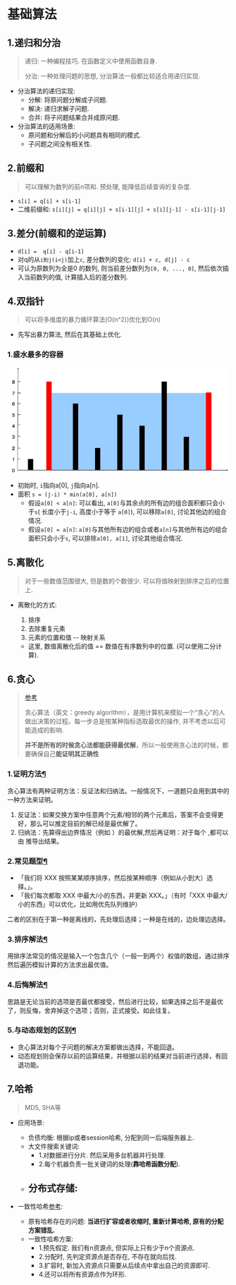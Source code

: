 # 基础算法

## 1.递归和分治

> 递归: 一种编程技巧. 在函数定义中使用函数自身. 
>
> 分治: 一种处理问题的思想, 分治算法一般都比较适合用递归实现.

- 分治算法的递归实现:
    - 分解: 将原问题分解成子问题.
    - 解决: 递归求解子问题.
    - 合并: 将子问题结果合并成原问题.
- 分治算法的适用场景:
    - 原问题和分解后的小问题具有相同的模式.
    - 子问题之间没有相关性.

## 2.前缀和

> 可以理解为数列的前n项和. 预处理,  能降低后续查询的复杂度.

- `s[i] = q[i] + s[i-1]`
- 二维前缀和: `s[i][j] = q[i][j] + s[i-1][j] + s[i][j-1] - s[i-1][j-1]`

## 3.差分(前缀和的逆运算)

- `d[i] =  q[i] - q[i-1]`
- 对q的从`i到j(i<j)`加上`c`, 差分数列的变化: `d[i] + c, d[j] - c`
-  可认为原数列为全是0 的数列, 则当前差分数列为`[0, 0, ..., 0]`, 然后依次插入当前数列的值, 计算插入后的差分数列.

## 4.双指针

> 可以将多维度的暴力循环算法(O(n^2))优化到O(n)

- 先写出暴力算法, 然后在其基础上优化.

### 1.盛水最多的容器

![](./image/question_11.jpg)

- 初始时, `i`指向a[0], `j`指向a[n].
- 面积 `s = (j-i) * min(a[0], a[n])`
    - 假设`a[0] < a[n]`: 可以看出, `a[0]`与其余点的所有边的组合面积都只会小于`s`( 长度小于`j-i`, 高度小于等于 `a[0]`), 可以移除`a[0]`, 讨论其他边的组合情况.
    - 假设`a[0] = a[n]`: `a[0]`与其他所有边的组合或者`a[n]`与其他所有边的组合面积只会小于`s`, 可以排除`a[0], a[1]`, 讨论其他组合情况.

## 5.离散化

> 对于一些数值范围很大, 但是数的个数很少. 可以将值映射到排序之后的位置上. 

- 离散化的方式:

    1. 排序
    2. 去除重复元素
    3. 元素的位置和值 -- 映射关系

    - 这里, 数值离散化后的值 == 数值在有序数列中的位置. (可以使用二分计算).

## 6.贪心

> [参考](https://oi-wiki.org/basic/greedy/)
>
> 贪心算法（英文：greedy algorithm），是用计算机来模拟一个“贪心”的人做出决策的过程。每一步总是按某种指标选取最优的操作, 并不考虑以后可能造成的影响.
>
> **并不是所有的时候贪心法都能获得最优解**，所以一般使用贪心法的时候，都要确保自己**能证明其正确性**

### 1.证明方法[¶](https://oi-wiki.org/basic/greedy/#_4)

贪心算法有两种证明方法：反证法和归纳法。一般情况下，一道题只会用到其中的一种方法来证明。

1. 反证法：如果交换方案中任意两个元素/相邻的两个元素后，答案不会变得更好，那么可以推定目前的解已经是最优解了。
2. 归纳法：先算得出边界情况（例如 ）的最优解,然后再证明：对于每个 ,都可以由 推导出结果。

### 2.常见题型[¶](https://oi-wiki.org/basic/greedy/#_6)

- 「我们将 XXX 按照某某顺序排序，然后按某种顺序（例如从小到大）选择。」。
- 「我们每次都取 XXX 中最大/小的东西，并更新 XXX。」（有时「XXX 中最大/小的东西」可以优化，比如用优先队列维护）

二者的区别在于第一种是离线的，先处理后选择；一种是在线的，边处理边选择。

### 3.排序解法[¶](https://oi-wiki.org/basic/greedy/#_7)

用排序法常见的情况是输入一个包含几个（一般一到两个）权值的数组，通过排序然后遍历模拟计算的方法求出最优值。

### 4.后悔解法[¶](https://oi-wiki.org/basic/greedy/#_8)

思路是无论当前的选项是否最优都接受，然后进行比较，如果选择之后不是最优了，则反悔，舍弃掉这个选项；否则，正式接受。如此往复。

### 5.与动态规划的区别[¶](https://oi-wiki.org/basic/greedy/#_10)

- 贪心算法对每个子问题的解决方案都做出选择，不能回退。
- 动态规划则会保存以前的运算结果，并根据以前的结果对当前进行选择，有回退功能。

## 7.哈希

> MD5, SHA等

- 应用场景: 
    - 负债均衡: 根据ip或者session哈希, 分配到同一后端服务器上.
    - 大文件搜索关键词: 
        - 1.对数据进行分片. 然后采用多台机器并行处理.
        - 2.每个机器负责一批关键词的处理(**靠哈希函数分配**).
    - 分布式存储:
        - 

- 一致性哈希[参考](https://zhuanlan.zhihu.com/p/24440059):
    - 原有哈希存在的问题: **当进行扩容或者收缩时, 重新计算哈希, 原有的分配方案错乱.**
    - 一致性哈希方案: 
        - 1.预先假定. 我们有n资源点, 但实际上只有少于n个资源点.
        - 2.分配时, 先判定资源点是否存在, 不存在就向后找.
        - 3.扩容时, 新加入资源点只需要从后续点中拿出自己的资源即可.
        - 4.还可以将所有资源点作为环形.

